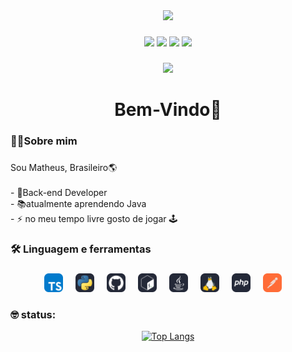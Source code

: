 <div align="center">
  <img height="150" src="https://i.pinimg.com/originals/72/0c/c4/720cc43d757ee638ad5054a05220fafe.gif"  />
</div>

###

<div align="center">
  <a href="https://instagram.com/matheuswenes" target="_blank"><img src="https://img.shields.io/badge/Instagram-E4405F?style=for-the-badge&logo=instagram&logoColor=white" target="_blank"></a>
  <a href="https://open.spotify.com/playlist/0S99tF0OGjgXP2DxSvs5g2" target="_blank"><img src="https://img.shields.io/badge/Spotify-1ED760?&style=for-the-badge&logo=spotify&logoColor=white" target="_blank"></a>
  <a href="https://www.linkedin.com/in/matheuswenes/" target="_blank"><img src="https://img.shields.io/badge/LinkedIn-0077B5?style=for-the-badge&logo=linkedin&logoColor=white" target="_blank"></a> 
  <a href="https://steamcommunity.com/id/SrCastiell/" target="_blank"><img src="https://img.shields.io/badge/Steam-000000?style=for-the-badge&logo=steam&logoColor=white" target="_blank"></a> 
</div>

###

<div align="center">
  <img src="https://visitor-badge.laobi.icu/badge?page_id=matheusbwv.matheusbwv&"  />
</div>

###

<h1 align="center">Bem-Vindo👋</h1>

###

<h3 align="left">👩‍💻Sobre mim</h3>

###

<p align="left">Sou Matheus, Brasileiro🌎<br><br>- 🔭Back-end Developer <br>- 📚atualmente aprendendo Java<br>- ⚡ no meu tempo livre gosto de jogar 🕹</p>

###

<h3 align="left">🛠 Linguagem e ferramentas </h3>

###

<div align="center">
  <img src="https://github.com/tandpfun/skill-icons/blob/main/icons/TypeScript.svg" height="30" alt="typescript logo"  />
  <img width="12" />
  <img src="https://github.com/tandpfun/skill-icons/blob/main/icons/Python-Dark.svg" height="30" alt="python logo"  />
  <img width="12" />
  <img src="https://github.com/tandpfun/skill-icons/blob/main/icons/Github-Dark.svg" height="30" alt="github logo"  />
  <img width="12" />
  <img src="https://github.com/tandpfun/skill-icons/blob/main/icons/Bash-Dark.svg" height="30" alt="bash logo"  />
  <img width="12" />
  <img src="https://github.com/tandpfun/skill-icons/blob/main/icons/Java-Dark.svg" height="30" alt="java logo"  />
  <img width="12" />
  <img src="https://github.com/tandpfun/skill-icons/blob/main/icons/Linux-Dark.svg" height="30" alt="linux logo"  />
  <img width="12" />
  <img src="https://github.com/tandpfun/skill-icons/blob/main/icons/PHP-Dark.svg" height="30" alt="php logo"  />
  <img width="12" />
  <img src="https://github.com/tandpfun/skill-icons/blob/main/icons/Postman.svg" height="30" alt="postman logo"  />
  <img width="12" />
</div>


<h3 align="left">🤓 status:</h3>

<div align="center">

[![Top Langs](https://github-readme-stats.vercel.app/api/top-langs/?username=matheusbwv&layout=compact&bg_color=00000000&border_color=00000000&text_color=fff)](https://github.com/anuraghazra/github-readme-stats)

</div>
